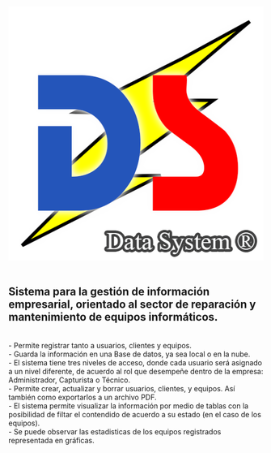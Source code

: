 <img height='500' width='700' src='https://raw.githubusercontent.com/Pabl088/DataSystem/main/src/images/DS.png'>
<br/>
<br/>

## Sistema para la gestión de información empresarial, orientado al sector de reparación y mantenimiento de equipos informáticos.
<br/>
- Permite registrar tanto a usuarios, clientes y equipos. 
<br/>
- Guarda la información en una Base de datos, ya sea local o en la nube.
<br/>
- El sistema tiene tres niveles de acceso, donde cada usuario será asignado a un nivel diferente, 
de acuerdo al rol que desempeñe dentro de la empresa: Administrador, Capturista o Técnico.
<br/>
- Permite crear, actualizar y borrar usuarios, clientes, y equipos. Así también como exportarlos a un archivo PDF.
<br/>
- El sistema permite visualizar la información por medio de tablas con la posibilidad de filtar 
el contendido de acuerdo a su estado (en el caso de los equipos).
<br/>
- Se puede observar las estadisticas de los equipos registrados representada en gráficas.
